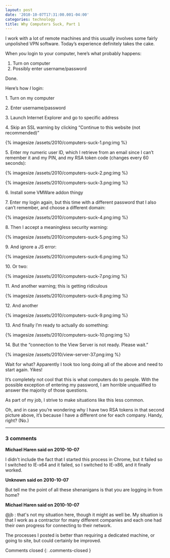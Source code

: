 ```yaml
---
layout: post
date: '2010-10-07T17:31:00.001-04:00'
categories: technology
title: Why Computers Suck, Part 1
---
```


I work with a lot of remote machines and this usually involves some fairly unpolished VPN software. Today’s experience definitely takes the cake. 

When *you* login to your computer, here’s what probably happens:  

  1. Turn on computer     
  2. Possibly enter username/password

Done.

Here’s how *I* login:  

1\. Turn on my computer

2\. Enter username/password

3\. Launch Internet Explorer and go to specific address

4\. Skip an SSL warning by clicking “Continue to this website (not recommended)” 

{% imagesize /assets/2010/computers-suck-1.png:img %}

5\. Enter my numeric user ID, which I retrieve from an email since I can’t remember it and my PIN, and my RSA token code (changes every 60 seconds):

{% imagesize /assets/2010/computers-suck-2.png:img %}

{% imagesize /assets/2010/computers-suck-3.png:img %}


6\. Install some VMWare addon thingy

7\. Enter my login again, but this time with a different password that I also can’t remember, and choose a different domain:

{% imagesize /assets/2010/computers-suck-4.png:img %}

8\. Then I accept a meaningless security warning:

{% imagesize /assets/2010/computers-suck-5.png:img %}

9\. And ignore a JS error:

{% imagesize /assets/2010/computers-suck-6.png:img %}

10\. Or two:

{% imagesize /assets/2010/computers-suck-7.png:img %}

11\. And another warning; this is getting ridiculous

{% imagesize /assets/2010/computers-suck-8.png:img %}

12\. And another

{% imagesize /assets/2010/computers-suck-9.png:img %}

13\. And finally I’m ready to actually do something:

{% imagesize /assets/2010/computers-suck-10.png:img %}

14\. But the “connection to the View Server is not ready. Please wait.”

{% imagesize /assets/2010/view-server-37.png:img %}

Wait for what? Apparently I took too long doing all of the above and need to start again. Yikes!

It’s completely not cool that this is what computers do to people. With the possible exception of entering my password, I am horrible unqualified to answer the majority of those questions.

As part of my job, I strive to make situations like this less common.

Oh, and in case you’re wondering why I have two RSA tokens in that second picture above, it’s because I have a different one for each company. Handy, right? (No.)

---

### 3 comments

**Michael Haren said on 2010-10-07**

I didn't include the fact that I started this process in Chrome, but it failed so I switched to IE-x64 and it failed, so I switched to IE-x86, and it finally worked.

**Unknown said on 2010-10-07**

But tell me the point of all these shenanigans is that you are logging in from home?

**Michael Haren said on 2010-10-07**

@jb : that's not my situation here, though it might as well be. My situation is that I work as a contractor for many different  companies and each one had their own progress for connecting to their network. 

The processes I posted is better than requiring a dedicated machine, or going to site, but could certainly be improved.

Comments closed
{: .comments-closed }
